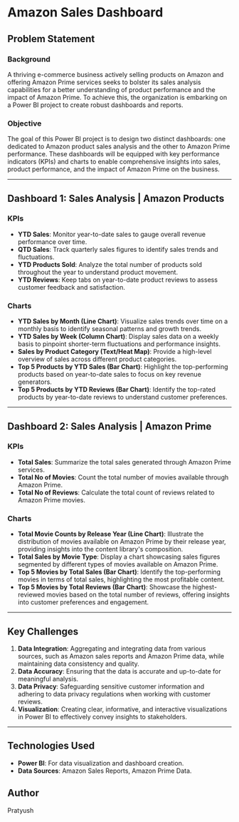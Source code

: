 # Amazon Sales Dashboard

## Problem Statement

### Background
A thriving e-commerce business actively selling products on Amazon and offering Amazon Prime services seeks to bolster its sales analysis capabilities for a better understanding of product performance and the impact of Amazon Prime. To achieve this, the organization is embarking on a Power BI project to create robust dashboards and reports.

### Objective
The goal of this Power BI project is to design two distinct dashboards: one dedicated to Amazon product sales analysis and the other to Amazon Prime performance. These dashboards will be equipped with key performance indicators (KPIs) and charts to enable comprehensive insights into sales, product performance, and the impact of Amazon Prime on the business.

---

## Dashboard 1: Sales Analysis | Amazon Products

### KPIs
- **YTD Sales**: Monitor year-to-date sales to gauge overall revenue performance over time.
- **QTD Sales**: Track quarterly sales figures to identify sales trends and fluctuations.
- **YTD Products Sold**: Analyze the total number of products sold throughout the year to understand product movement.
- **YTD Reviews**: Keep tabs on year-to-date product reviews to assess customer feedback and satisfaction.

### Charts
- **YTD Sales by Month (Line Chart)**: Visualize sales trends over time on a monthly basis to identify seasonal patterns and growth trends.
- **YTD Sales by Week (Column Chart)**: Display sales data on a weekly basis to pinpoint shorter-term fluctuations and performance insights.
- **Sales by Product Category (Text/Heat Map)**: Provide a high-level overview of sales across different product categories.
- **Top 5 Products by YTD Sales (Bar Chart)**: Highlight the top-performing products based on year-to-date sales to focus on key revenue generators.
- **Top 5 Products by YTD Reviews (Bar Chart)**: Identify the top-rated products by year-to-date reviews to understand customer preferences.

---

## Dashboard 2: Sales Analysis | Amazon Prime

### KPIs
- **Total Sales**: Summarize the total sales generated through Amazon Prime services.
- **Total No of Movies**: Count the total number of movies available through Amazon Prime.
- **Total No of Reviews**: Calculate the total count of reviews related to Amazon Prime movies.

### Charts
- **Total Movie Counts by Release Year (Line Chart)**: Illustrate the distribution of movies available on Amazon Prime by their release year, providing insights into the content library's composition.
- **Total Sales by Movie Type**: Display a chart showcasing sales figures segmented by different types of movies available on Amazon Prime.
- **Top 5 Movies by Total Sales (Bar Chart)**: Identify the top-performing movies in terms of total sales, highlighting the most profitable content.
- **Top 5 Movies by Total Reviews (Bar Chart)**: Showcase the highest-reviewed movies based on the total number of reviews, offering insights into customer preferences and engagement.

---

## Key Challenges
1. **Data Integration**: Aggregating and integrating data from various sources, such as Amazon sales reports and Amazon Prime data, while maintaining data consistency and quality.
2. **Data Accuracy**: Ensuring that the data is accurate and up-to-date for meaningful analysis.
3. **Data Privacy**: Safeguarding sensitive customer information and adhering to data privacy regulations when working with customer reviews.
4. **Visualization**: Creating clear, informative, and interactive visualizations in Power BI to effectively convey insights to stakeholders.

---

## Technologies Used
- **Power BI**: For data visualization and dashboard creation.
- **Data Sources**: Amazon Sales Reports, Amazon Prime Data.

## Author
Pratyush
